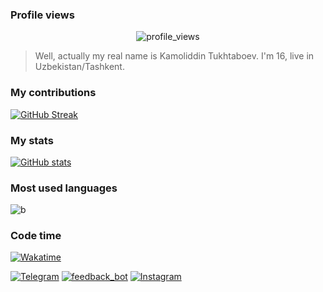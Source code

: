 ### Profile views
<div align="center"><img src="https://count.getloli.com/get/@kamolgks" alt="profile_views"></div>

> Well, actually my real name is Kamoliddin Tukhtaboev. I'm 16, live in Uzbekistan/Tashkent.

### My contributions
[![GitHub Streak](https://github-readme-streak-stats.herokuapp.com?user=kamolgks&theme=dark&mode=weekly)](https://git.io/streak-stats)

### My stats
[![GitHub stats](https://github-readme-stats.vercel.app/api?username=kamolgks&count_private=true&show_icons=true&theme=dark&border_radius=10&hide_border=true&hide_title=true)](https://github.com/anuraghazra/github-readme-stats)

### Most used languages
![b](https://github-readme-stats.vercel.app/api/top-langs/?username=kamolgks&show_icons=true&theme=dark)

### Code time
[![Wakatime](https://github-readme-stats.vercel.app/api/wakatime?username=kamolgks&show_icons=true&theme=dark)](https://github.com/kamolgks/github-readme-stats)

[![Telegram](https://img.shields.io/badge/Telegram-Kamolgks-blue?logo=telegram)](https://t.me/kamolgks)
[![feedback_bot](https://img.shields.io/badge/Telegram-feedback_bot-blue?logo=telegram)](https://t.me/fkamolgks_bot)
[![Instagram](https://img.shields.io/badge/Instagram-Kamolgks-pink?logo=instagram)](https://instagram.com/kamolgks)
